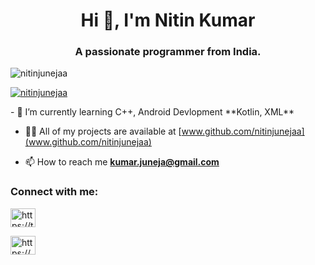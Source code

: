 <h1 align="center">Hi 👋, I'm Nitin Kumar</h1>
<h3 align="center">A passionate programmer from India.</h3>
<p align="left"> <img src="https://komarev.com/ghpvc/?username=nitinjunejaa&label=Profile%20views&color=0e75b6&style=flat" alt="nitinjunejaa" /> </p>

<p align="left"> <a href="https://github.com/ryo-ma/github-profile-trophy"><img src="https://github-profile-trophy.vercel.app/?username=nitinjunejaa" alt="nitinjunejaa" /></a> </p>

<p align="left"> <a href="https://twitter.com/https://twitter.com/nitinjunejaa" target="blank"></a> </p>
- 🌱 I’m currently learning C++, Android Devlopment **Kotlin, XML**

- 👨‍💻 All of my projects are available at [www.github.com/nitinjunejaa](www.github.com/nitinjunejaa)

- 📫 How to reach me **kumar.juneja@gmail.com**

<h3 align="left">Connect with me:</h3>
<p align="left">

<a href="https://twitter.com/Nitinjuneja2003" target="blank"><img align="center" src="https://raw.githubusercontent.com/rahuldkjain/github-profile-readme-generator/master/src/images/icons/Social/twitter.svg" alt="https://twitter.com/Nitinjuneja2003" height="30" width="40" /></a>
  
<a href="https://www.linkedin.com/in/nitin-kumar-300b981b7/" target="blank"><img align="center" src="https://raw.githubusercontent.com/rahuldkjain/github-profile-readme-generator/master/src/images/icons/Social/linked-in-alt.svg" alt="https://www.linkedin.com/in/nitin-kumar-300b981b7/" height="30" width="40" /></a>
  
</p>
